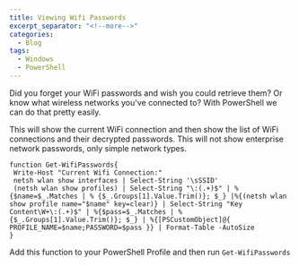 ```yaml
---
title: Viewing Wifi Passwords
excerpt_separator: "<!--more-->"
categories:
  - Blog
tags:
  - Windows
  - PowerShell
---
```


Did you forget your WiFi passwords and wish you could retrieve them? Or know what wireless networks you've connected to? With PowerShell we can do that pretty easily. 
 
 This will show the current WiFi connection and then show the list of WiFi connections and their decrypted passwords. This will not show enterprise network passwords, only simple network types. 

 ```
function Get-WifiPasswords{
  Write-Host "Current Wifi Connection:"
  netsh wlan show interfaces | Select-String '\sSSID'
  (netsh wlan show profiles) | Select-String "\:(.+)$" | %{$name=$_.Matches | % {$_.Groups[1].Value.Trim()}; $_} |%{(netsh wlan show profile name="$name" key=clear)} | Select-String "Key Content\W+\:(.+)$" | %{$pass=$_.Matches | % {$_.Groups[1].Value.Trim()}; $_} | %{[PSCustomObject]@{ PROFILE_NAME=$name;PASSWORD=$pass }} | Format-Table -AutoSize
}
```

Add this function to your PowerShell Profile and then run ```Get-WifiPasswords```
